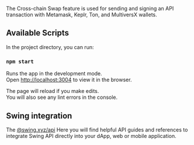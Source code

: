 
The Cross-chain Swap feature is used for sending and signing an API transaction with Metamask, Keplr, Ton, and MultiversX wallets.

## Available Scripts

In the project directory, you can run:

### `npm start`

Runs the app in the development mode.\
Open [http://localhost:3004](http://localhost:3004) to view it in the browser.

The page will reload if you make edits.\
You will also see any lint errors in the console.


## Swing integration

The [@swing.xyz/api](https://developers.swing.xyz/reference/api) Here you will find helpful API guides and references to integrate Swing API directly into your dApp, web or mobile application.

